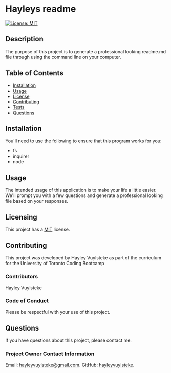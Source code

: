 # Hayleys readme

  [![License: MIT](https://img.shields.io/badge/License-MIT-yellow.svg)](https://opensource.org/licenses/MIT)

  ## Description
  The purpose of this project is to generate a professional looking readme.md file through using the command line on your computer.

  ## Table of Contents
  - [Installation](#Install)
  - [Usage](#Usage) 
  - [License](#Licensing)
  - [Contributing](#Contributing)
  - [Tests](#Tests)
  - [Questions](#Questions)

  ## Installation
  You'll need to use the following to ensure that this program works for you:
  - fs
  - inquirer 
  - node

  ## Usage
  The intended usage of this application is to make your life a little easier. We'll prompt you with a few questions and generate a professional looking file based on your responses.


  ## Licensing
  This project has a [MIT](https://opensource.org/licenses/MIT) license. 
  
  ## Contributing
  This project was developed by Hayley Vuylsteke as part of the curriculum for the University of Toronto Coding Bootcamp

  ### Contributors
  Hayley Vuylsteke

  ### Code of Conduct
  Please be respectful with your use of this project.

  ## Questions
  If you have questions about this project, please contact me.

  ### Project Owner Contact Information
  Email: [hayleyvuylsteke@gmail.com](mailto:hayleyvuylsteke@gmail.com). 
  GitHub: [hayleyvuylsteke](https://github.com/hayleyvuylsteke).


